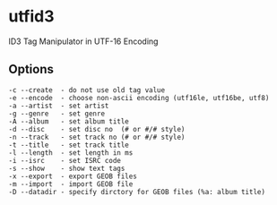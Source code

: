 # utfid3
ID3 Tag Manipulator in UTF-16 Encoding

## Options
    -c --create  - do not use old tag value
    -e --encode  - choose non-ascii encoding (utf16le, utf16be, utf8)
    -a --artist  - set artist
    -g --genre   - set genre
    -A --album   - set album title
    -d --disc    - set disc no  (# or #/# style)
    -n --track   - set track no (# or #/# style)
    -t --title   - set track title
    -l --length  - set length in ms
    -i --isrc    - set ISRC code
    -s --show    - show text tags
    -x --export  - export GEOB files
    -m --import  - import GEOB file
    -D --datadir - specify dirctory for GEOB files (%a: album title)
